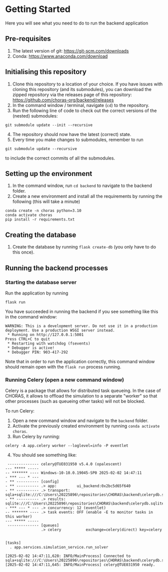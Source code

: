 # Getting Started

Here you will see what you need to do to run the backend application

## Pre-requisites

1. The latest version of git: https://git-scm.com/downloads
2. Conda: https://www.anaconda.com/download

## Initialising this repository

1. Clone this repository to a location of your choice. If you have issues with cloning this repository (and its submodules), you can download the zipped repository via the releases page of this repository: <https://github.com/choras-org/backend/releases>
2. In the command window / terminal, navigate (`cd`) to the repository.
3. Run the following line of code to check out the correct versions of the (nested) submodules:

``` shell
git submodule update --init --recursive
```

4. The repository should now have the latest (correct) state.
5. Every time you make changes to submodules, remember to run

``` shell
git submodule update --recursive
```

to include the correct commits of all the submodules.

## Setting up the environment

1. In the command window, run ```cd backend``` to navigate to the backend folder.
2. Create a new environment and install all the requirements by running the following (this will take a minute)

```shell
conda create -n choras python=3.10
conda activate choras
pip install -r requirements.txt
```

## Creating the database

1. Create the database by running `flask create-db` (you only have to do this once).

## Running the backend processes

### Starting the database server

Run the application by running

``` shell
flask run
```

You have succeeded in running the backend if you see something like this in the command window:

``` shell
WARNING: This is a development server. Do not use it in a production deployment. Use a production WSGI server instead.
 * Running on http://127.0.0.1:5001
Press CTRL+C to quit
 * Restarting with watchdog (fsevents)
 * Debugger is active!
 * Debugger PIN: 903-417-292
```

Note that in order to run the application correctly, this command window should remain open with the `flask run` process running.

### Running Celery (open a new command window)

Celery is a package that allows for distributed task queueing. In the case of CHORAS, it allows to offload the simulation to a separate "worker" so that other processes (such as queueing other tasks) will not be blocked.

To run Celery:

1. Open a new command window and navigate to the `backend` folder.
2. Activate the previously created environment by running `conda activate choras`.
3. Run Celery by running:

``` shell
celery -A app.celery worker --loglevel=info -P eventlet
```

4. You should see something like:

``` shell
 -------------- celery@TUE031950 v5.4.0 (opalescent)
--- ***** -----
-- ******* ---- Windows-10-10.0.19045-SP0 2025-02-02 14:47:11
- *** --- * ---
- ** ---------- [config]
- ** ---------- .> app:         ui_backend:0x2bc5d65f640
- ** ---------- .> transport:   sqla+sqlite:///C:\Users\20225896\repositories\CHORAS\backend\celerydb.sqlite
- ** ---------- .> results:     sqlite:///C:\Users\20225896\repositories\CHORAS\backend\celerydb.sqlite
- *** --- * --- .> concurrency: 12 (eventlet)
-- ******* ---- .> task events: OFF (enable -E to monitor tasks in this worker)
--- ***** -----
 -------------- [queues]
                .> celery           exchange=celery(direct) key=celery


[tasks]
  . app.services.simulation_service.run_solver

[2025-02-02 14:47:11,628: INFO/MainProcess] Connected to sqla+sqlite:///C:\Users\20225896\repositories\CHORAS\backend\celerydb.sqlite
[2025-02-02 14:47:11,645: INFO/MainProcess] celery@TUE031950 ready.
```
